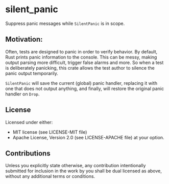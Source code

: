 # silent_panic
Suppress panic messages while `SilentPanic` is in scope.

## Motivation:
Often, tests are designed to panic in order to verify behavior.  By default, Rust prints panic information to the
console.  This can be messy, making output parsing more difficult, trigger false alarms and more.  So when a test is
deliberately panicking, this crate allows the test author to silence the panic output temporarily.

`SilentPanic` will save the current (global) panic handler, replacing it with one that does not output anything, and
finally, will restore the original panic handler on `Drop`.

## License
Licensed under either:
* MIT license (see LICENSE-MIT file)
* Apache License, Version 2.0 (see LICENSE-APACHE file)
  at your option.

## Contributions
Unless you explicitly state otherwise, any contribution intentionally submitted for inclusion in the
work by you shall be dual licensed as above, without any additional terms or conditions.
